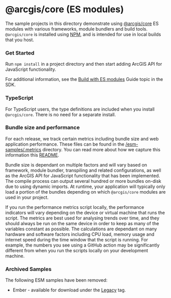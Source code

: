 # @arcgis/core (ES modules)

The sample projects in this directory demonstrate using [@arcgis/core](https://www.npmjs.com/package/@arcgis/core) ES modules with various frameworks, module bundlers and build tools. `@arcgis/core` is installed using [NPM](https://docs.npmjs.com/downloading-and-installing-packages-locally), and is intended for use in local builds that you host.

### Get Started

Run `npm install` in a project directory and then start adding ArcGIS API for JavaScript functionality.

For additional information, see the [Build with ES modules](https://developers.arcgis.com/javascript/latest/es-modules/) Guide topic in the SDK.

### TypeScript

For TypeScript users, the type definitions are included when you install `@arcgis/core`. There is no need for a separate install.

### Bundle size and performance

For each release, we track certain metrics including bundle size and web application performance. These files can be found in the [/esm-samples/.metrics](./.metrics/) directory. You can read more about how we capture this information this [README](../.github/scripts/README.md).

Bundle size is dependant on multiple factors and will vary based on framework, module bundler, transpiling and related configurations, as well as the ArcGIS API for JavaScript functionality that has been implemented. The compile process can output several hundred or more bundles on-disk due to using dynamic imports. At runtime, your application will typically only load a portion of the bundles depending on which `@arcgis/core` modules are used in your project. 

If you run the performance metrics script locally, the performance indicators will vary depending on the device or virtual machine that runs the script. The metrics are best used for analysing trends over time, and they should always be run on the same device in order to keep as many of the variables constant as possible. The calculations are dependant on many hardware and software factors including CPU load, memory usage and internet speed during the time window that the script is running. For example, the numbers you see using a GitHub action may be significantly different from when you run the scripts locally on your development machine.

### Archived Samples

The following ESM samples have been removed:
* Ember - available for download under the [Legacy](https://github.com/Esri/jsapi-resources/releases/tag/legacy) tag.
